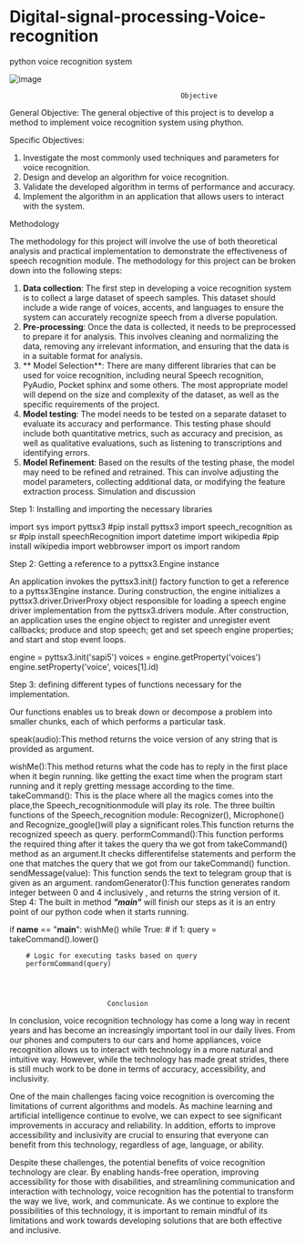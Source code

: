 # Digital-signal-processing-Voice-recognition
python voice recognition system

![image](https://github.com/Nebil1/Digital-signal-processing-Voice-recognition/assets/99560401/112e2701-a5d5-4e8a-a57c-2f5062b273bc)

                                              Objective

 General Objective:
The general objective of this project is to develop a method to implement voice recognition system using phython. 

 Specific Objectives:
1. Investigate the most commonly used techniques and parameters for voice recognition. 
2. Design and develop an algorithm for voice recognition.
3.  Validate the developed algorithm in terms of performance and accuracy.
4. Implement the algorithm in an application that allows users to interact with the system.


Methodology

The methodology for this project will involve the use of both theoretical analysis and practical implementation to demonstrate the effectiveness of speech recognition module. The methodology for this project can be broken down into the following steps:

1. **Data collection**: The first step in developing a voice recognition system is to collect a large dataset of speech samples. This dataset should include a wide range of voices, accents, and languages to ensure the system can accurately recognize speech from a diverse population.
2. **Pre-processing**: Once the data is collected, it needs to be preprocessed to prepare it for analysis. This involves cleaning and normalizing the data, removing any irrelevant information, and ensuring that the data is in a suitable format for analysis.
3. ** Model Selection**: There are many different libraries that can be used for voice recognition, including neural Speech recognition, PyAudio, Pocket sphinx and some others. The most appropriate model will depend on the size and complexity of the dataset, as well as the specific requirements of the project.
4. **Model testing**: The model needs to be tested on a separate dataset to evaluate its accuracy and performance. This testing phase should include both quantitative metrics, such as accuracy and precision, as well as qualitative evaluations, such as listening to transcriptions and identifying errors.
5. **Model Refinement**: Based on the results of the testing phase, the model may need to be refined and retrained. This can involve adjusting the model parameters, collecting additional data, or modifying the feature extraction process.
Simulation and discussion

Step 1: Installing and importing the necessary libraries
                  
                  
import sys
import pyttsx3 #pip install pyttsx3
import speech_recognition as sr #pip install speechRecognition
import datetime
import wikipedia #pip install wikipedia
import webbrowser
import os
import random
 


 Step 2:  Getting a reference to a pyttsx3.Engine instance

  An application invokes the pyttsx3.init() factory function to get a reference to a pyttsx3Engine instance. During construction, the engine initializes a pyttsx3.driver.DriverProxy object responsible for loading a speech engine driver implementation from the pyttsx3.drivers module. After construction, an application uses the engine object to register and unregister event callbacks; produce and stop speech; get and set speech engine properties; and start and stop event loops.

engine = pyttsx3.init('sapi5')
voices = engine.getProperty('voices')
engine.setProperty('voice', voices[1].id)


 Step 3:  defining different types of functions necessary for the implementation.

Our functions enables us to break down or decompose a problem into smaller chunks, each of which performs a particular task.

 speak(audio):This method returns the voice version of any string that is provided as argument.

 wishMe():This method returns what the code has to reply in the first place when it begin running. like getting the exact time when the program start running and it reply gretting message according to the time.
takeCommand(): This is the place where all the magics comes into the place,the Speech_recognitionmodule will play its role. The three builtin functions of the Speech_recognition module: Recognizer(), Microphone() and Recognize_google()will play a significant roles.This function returns the recognized speech as query.
performCommand():This function  performs the required thing after it takes the query tha we got from takeCommand() method as an argument.It checks differentifelse statements and perform the one that matches the query that we got from our takeCommand() function.
sendMessage(value): This function sends the text to telegram group that is given as an argument.
randomGenerator():This function generates random integer between 0 and 4 inclusively , and returns the string version of it.
Step 4: The built in method ***”main”*** will finish our steps as it is an entry point of our python code when it starts running.

if __name__ == "__main__":
    wishMe()
    while True:
    # if 1:
        query = takeCommand().lower()

        # Logic for executing tasks based on query
        performCommand(query)
  



                            Conclusion

In conclusion, voice recognition technology has come a long way in recent years and has become an increasingly important tool in our daily lives. From our phones and computers to our cars and home appliances, voice recognition allows us to interact with technology in a more natural and intuitive way. However, while the technology has made great strides, there is still much work to be done in terms of accuracy, accessibility, and inclusivity.

One of the main challenges facing voice recognition is overcoming the limitations of current algorithms and models. As machine learning and artificial intelligence continue to evolve, we can expect to see significant improvements in accuracy and reliability. In addition, efforts to improve accessibility and inclusivity are crucial to ensuring that everyone can benefit from this technology, regardless of age, language, or ability.

Despite these challenges, the potential benefits of voice recognition technology are clear. By enabling hands-free operation, improving accessibility for those with disabilities, and streamlining communication and interaction with technology, voice recognition has the potential to transform the way we live, work, and communicate. As we continue to explore the possibilities of this technology, it is important to remain mindful of its limitations and work towards developing solutions that are both effective and inclusive.


